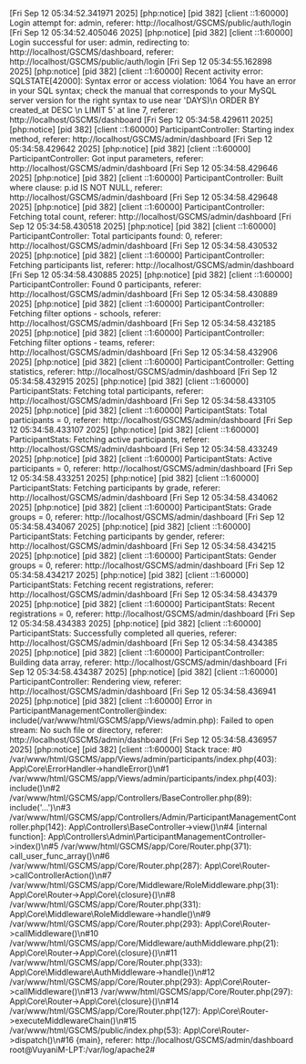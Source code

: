 [Fri Sep 12 05:34:52.341971 2025] [php:notice] [pid 382] [client ::1:60000] Login attempt for: admin, referer: http://localhost/GSCMS/public/auth/login
[Fri Sep 12 05:34:52.405046 2025] [php:notice] [pid 382] [client ::1:60000] Login successful for user: admin, redirecting to: http://localhost/GSCMS/dashboard, referer: http://localhost/GSCMS/public/auth/login
[Fri Sep 12 05:34:55.162898 2025] [php:notice] [pid 382] [client ::1:60000] Recent activity error: SQLSTATE[42000]: Syntax error or access violation: 1064 You have an error in your SQL syntax; check the manual that corresponds to your MySQL server version for the right syntax to use near 'DAYS)\n                ORDER BY created_at DESC \n                LIMIT 5' at line 7, referer: http://localhost/GSCMS/dashboard
[Fri Sep 12 05:34:58.429611 2025] [php:notice] [pid 382] [client ::1:60000] ParticipantController: Starting index method, referer: http://localhost/GSCMS/admin/dashboard
[Fri Sep 12 05:34:58.429642 2025] [php:notice] [pid 382] [client ::1:60000] ParticipantController: Got input parameters, referer: http://localhost/GSCMS/admin/dashboard
[Fri Sep 12 05:34:58.429646 2025] [php:notice] [pid 382] [client ::1:60000] ParticipantController: Built where clause: p.id IS NOT NULL, referer: http://localhost/GSCMS/admin/dashboard
[Fri Sep 12 05:34:58.429648 2025] [php:notice] [pid 382] [client ::1:60000] ParticipantController: Fetching total count, referer: http://localhost/GSCMS/admin/dashboard
[Fri Sep 12 05:34:58.430518 2025] [php:notice] [pid 382] [client ::1:60000] ParticipantController: Total participants found: 0, referer: http://localhost/GSCMS/admin/dashboard
[Fri Sep 12 05:34:58.430532 2025] [php:notice] [pid 382] [client ::1:60000] ParticipantController: Fetching participants list, referer: http://localhost/GSCMS/admin/dashboard
[Fri Sep 12 05:34:58.430885 2025] [php:notice] [pid 382] [client ::1:60000] ParticipantController: Found 0 participants, referer: http://localhost/GSCMS/admin/dashboard
[Fri Sep 12 05:34:58.430889 2025] [php:notice] [pid 382] [client ::1:60000] ParticipantController: Fetching filter options - schools, referer: http://localhost/GSCMS/admin/dashboard
[Fri Sep 12 05:34:58.432185 2025] [php:notice] [pid 382] [client ::1:60000] ParticipantController: Fetching filter options - teams, referer: http://localhost/GSCMS/admin/dashboard
[Fri Sep 12 05:34:58.432906 2025] [php:notice] [pid 382] [client ::1:60000] ParticipantController: Getting statistics, referer: http://localhost/GSCMS/admin/dashboard
[Fri Sep 12 05:34:58.432915 2025] [php:notice] [pid 382] [client ::1:60000] ParticipantStats: Fetching total participants, referer: http://localhost/GSCMS/admin/dashboard
[Fri Sep 12 05:34:58.433105 2025] [php:notice] [pid 382] [client ::1:60000] ParticipantStats: Total participants = 0, referer: http://localhost/GSCMS/admin/dashboard
[Fri Sep 12 05:34:58.433107 2025] [php:notice] [pid 382] [client ::1:60000] ParticipantStats: Fetching active participants, referer: http://localhost/GSCMS/admin/dashboard
[Fri Sep 12 05:34:58.433249 2025] [php:notice] [pid 382] [client ::1:60000] ParticipantStats: Active participants = 0, referer: http://localhost/GSCMS/admin/dashboard
[Fri Sep 12 05:34:58.433251 2025] [php:notice] [pid 382] [client ::1:60000] ParticipantStats: Fetching participants by grade, referer: http://localhost/GSCMS/admin/dashboard
[Fri Sep 12 05:34:58.434062 2025] [php:notice] [pid 382] [client ::1:60000] ParticipantStats: Grade groups = 0, referer: http://localhost/GSCMS/admin/dashboard
[Fri Sep 12 05:34:58.434067 2025] [php:notice] [pid 382] [client ::1:60000] ParticipantStats: Fetching participants by gender, referer: http://localhost/GSCMS/admin/dashboard
[Fri Sep 12 05:34:58.434215 2025] [php:notice] [pid 382] [client ::1:60000] ParticipantStats: Gender groups = 0, referer: http://localhost/GSCMS/admin/dashboard
[Fri Sep 12 05:34:58.434217 2025] [php:notice] [pid 382] [client ::1:60000] ParticipantStats: Fetching recent registrations, referer: http://localhost/GSCMS/admin/dashboard
[Fri Sep 12 05:34:58.434379 2025] [php:notice] [pid 382] [client ::1:60000] ParticipantStats: Recent registrations = 0, referer: http://localhost/GSCMS/admin/dashboard
[Fri Sep 12 05:34:58.434383 2025] [php:notice] [pid 382] [client ::1:60000] ParticipantStats: Successfully completed all queries, referer: http://localhost/GSCMS/admin/dashboard
[Fri Sep 12 05:34:58.434385 2025] [php:notice] [pid 382] [client ::1:60000] ParticipantController: Building data array, referer: http://localhost/GSCMS/admin/dashboard
[Fri Sep 12 05:34:58.434387 2025] [php:notice] [pid 382] [client ::1:60000] ParticipantController: Rendering view, referer: http://localhost/GSCMS/admin/dashboard
[Fri Sep 12 05:34:58.436941 2025] [php:notice] [pid 382] [client ::1:60000] Error in ParticipantManagementController@index: include(/var/www/html/GSCMS/app/Views/admin.php): Failed to open stream: No such file or directory, referer: http://localhost/GSCMS/admin/dashboard
[Fri Sep 12 05:34:58.436957 2025] [php:notice] [pid 382] [client ::1:60000] Stack trace: #0 /var/www/html/GSCMS/app/Views/admin/participants/index.php(403): App\\Core\\ErrorHandler->handleError()\n#1 /var/www/html/GSCMS/app/Views/admin/participants/index.php(403): include()\n#2 /var/www/html/GSCMS/app/Controllers/BaseController.php(89): include('...')\n#3 /var/www/html/GSCMS/app/Controllers/Admin/ParticipantManagementController.php(142): App\\Controllers\\BaseController->view()\n#4 [internal function]: App\\Controllers\\Admin\\ParticipantManagementController->index()\n#5 /var/www/html/GSCMS/app/Core/Router.php(371): call_user_func_array()\n#6 /var/www/html/GSCMS/app/Core/Router.php(287): App\\Core\\Router->callControllerAction()\n#7 /var/www/html/GSCMS/app/Core/Middleware/RoleMiddleware.php(31): App\\Core\\Router->App\\Core\\{closure}()\n#8 /var/www/html/GSCMS/app/Core/Router.php(331): App\\Core\\Middleware\\RoleMiddleware->handle()\n#9 /var/www/html/GSCMS/app/Core/Router.php(293): App\\Core\\Router->callMiddleware()\n#10 /var/www/html/GSCMS/app/Core/Middleware/authMiddleware.php(21): App\\Core\\Router->App\\Core\\{closure}()\n#11 /var/www/html/GSCMS/app/Core/Router.php(333): App\\Core\\Middleware\\AuthMiddleware->handle()\n#12 /var/www/html/GSCMS/app/Core/Router.php(293): App\\Core\\Router->callMiddleware()\n#13 /var/www/html/GSCMS/app/Core/Router.php(297): App\\Core\\Router->App\\Core\\{closure}()\n#14 /var/www/html/GSCMS/app/Core/Router.php(127): App\\Core\\Router->executeMiddlewareChain()\n#15 /var/www/html/GSCMS/public/index.php(53): App\\Core\\Router->dispatch()\n#16 {main}, referer: http://localhost/GSCMS/admin/dashboard
root@VuyaniM-LPT:/var/log/apache2# 